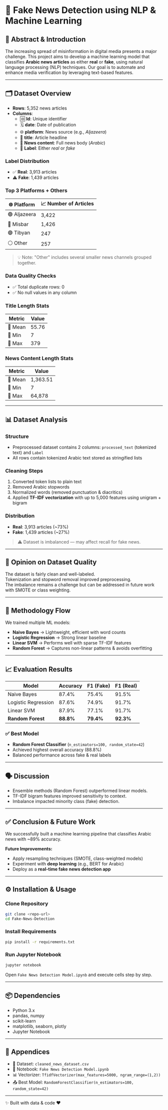 # 📰 Fake News Detection using NLP & Machine Learning

## 🧾 Abstract & Introduction
The increasing spread of misinformation in digital media presents a major challenge. 
This project aims to develop a machine learning model that classifies **Arabic news articles** as either **real** or **fake**, using natural language processing (NLP) techniques. 
Our goal is to automate and enhance media verification by leveraging text-based features.

---

## 🗂️ Dataset Overview
- **Rows**: 5,352 news articles  
- **Columns**:
  - 🆔 **Id**: Unique identifier  
  - 🗓️ **date**: Date of publication  
  - 🌐 **platform**: News source (e.g., *Aljazeera*)  
  - 📰 **title**: Article headline  
  - 📄 **News content**: Full news body (*Arabic*)  
  - 🧪 **Label**: Either *real* or *fake*  

### Label Distribution
- ✅ **Real**: 3,913 articles  
- ⚠️ **Fake**: 1,439 articles  

### Top 3 Platforms + Others
| 🌐 Platform   | 📈 Number of Articles |
|--------------|------------------------|
| 🟢 Aljazeera  | 3,422 |
| 🔵 Misbar     | 1,426 |
| 🟣 Tibyan     | 247 |
| ⚪ Other      | 257 |

> 💡 Note: "Other" includes several smaller news channels grouped together.

### Data Quality Checks
- ✅ Total duplicate rows: 0  
- ✅ No null values in any column  

### Title Length Stats
| Metric | Value |
|--------|-------|
| 🔢 Mean | 55.76 |
| 🔽 Min  | 7     |
| 🔼 Max  | 379   |

### News Content Length Stats
| Metric | Value    |
|--------|----------|
| 🔢 Mean | 1,363.51 |
| 🔽 Min  | 7        |
| 🔼 Max  | 64,878   |

---

## 📊 Dataset Analysis

### Structure
- Preprocessed dataset contains 2 columns: `processed_text` (tokenized text) and `Label`  
- All rows contain tokenized Arabic text stored as stringified lists  

### Cleaning Steps
1. Converted token lists to plain text  
2. Removed Arabic stopwords  
3. Normalized words (removed punctuation & diacritics)  
4. Applied **TF-IDF vectorization** with up to 5,000 features using unigram + bigram  

### Distribution
- **Real**: 3,913 articles (~73%)  
- **Fake**: 1,439 articles (~27%)  

> ⚠️ Dataset is imbalanced — may affect recall for fake news.

---

## 💭 Opinion on Dataset Quality
The dataset is fairly clean and well-labeled.  
Tokenization and stopword removal improved preprocessing.  
The imbalance remains a challenge but can be addressed in future work with SMOTE or class weighting.

---

## 🔁 Methodology Flow

We trained multiple ML models:
- **Naive Bayes** → Lightweight, efficient with word counts  
- **Logistic Regression** → Strong linear baseline  
- **Linear SVM** → Performs well with sparse TF-IDF features  
- **Random Forest** → Captures non-linear patterns & avoids overfitting  

---

## 📈 Evaluation Results

| Model               | Accuracy | F1 (Fake) | F1 (Real) |
|---------------------|----------|-----------|-----------|
| Naive Bayes         | 87.4%    | 75.4%     | 91.5%     |
| Logistic Regression | 87.6%    | 74.9%     | 91.7%     |
| Linear SVM          | 87.9%    | 77.1%     | 91.7%     |
| **Random Forest**   | **88.8%**| **79.4%** | **92.3%** |

### ✅ Best Model
- **Random Forest Classifier** (`n_estimators=100, random_state=42`)  
- Achieved highest overall accuracy (88.8%)  
- Balanced performance across fake & real labels  

---

## 🗣️ Discussion
- Ensemble methods (Random Forest) outperformed linear models.  
- TF-IDF bigram features improved sensitivity to context.  
- Imbalance impacted minority class (fake) detection.  

---

## ✅ Conclusion & Future Work
We successfully built a machine learning pipeline that classifies Arabic news with ~89% accuracy.

**Future Improvements:**
- Apply resampling techniques (SMOTE, class-weighted models)  
- Experiment with **deep learning** (e.g., BERT for Arabic)  
- Deploy as a **real-time fake news detection app**  

---

## ⚙️ Installation & Usage

### Clone Repository
```bash
git clone <repo-url>
cd Fake-News-Detection
```

### Install Requirements
```bash
pip install -r requirements.txt
```

### Run Jupyter Notebook
```bash
jupyter notebook
```

Open `Fake News Detection Model.ipynb` and execute cells step by step.

---

## 📦 Dependencies
- Python 3.x  
- pandas, numpy  
- scikit-learn  
- matplotlib, seaborn, plotly  
- Jupyter Notebook  

---

## 📎 Appendices
- 📁 Dataset: `cleaned_news_dataset.csv`  
- 📄 Notebook: `Fake News Detection Model.ipynb`  
- 📊 Vectorizer: `TfidfVectorizer(max_features=5000, ngram_range=(1,2))`  
- 📤 Best Model: `RandomForestClassifier(n_estimators=100, random_state=42)`  

---

✨ Built with data & code ❤️  
